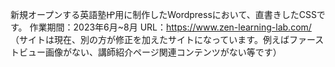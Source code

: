 新規オープンする英語塾㏋用に制作したWordpressにおいて、直書きしたCSSです。
作業期間：2023年6月~8月
URL：https://www.zen-learning-lab.com/
（サイトは現在、別の方が修正を加えたサイトになっています。例えばファーストビュー画像がない、講師紹介ページ関連コンテンツがない等です）

